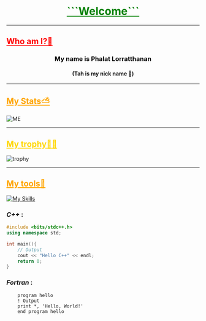 <h1 align="center" style="color:green;"><u><strong?>```Welcome```</strong></u></h1>

<hr>

<h2 style="color:red;"><u>Who am I?🤔 </u></h2>
<h3 align="center", style="color:black;"> My name is <b>Phalat Lorratthanan</b></h3>

<h4 align="center">(Tah is my nick name 🫡)</h4>

<p align="center">
<!-- <img src="https://github.com/tah-Guylian/tah-Guylian/blob/main/S__37347435.jpg?raw=true"  align="center"   height="500" /> -->
</p>


 <hr>
<h2 style="color:orange;"><u>My Stats⛅</u></h2>

![ME](https://github-readme-stats.vercel.app/api?username=MyGitHubUsername&show_icons=true")

<!-- ![License](https://img.shields.io/github/license/yourGitHubUsername/yourRepoName)
![License](https://img.shields.io/github/license/yourGitHubUsername/yourRepoName) -->

<hr>
<h2 style="color:Gold;"><u>My trophy😵‍💫</u></h2>

![trophy](https://github-profile-trophy.vercel.app/?username=yourGitHubUsername)


<hr>

<h2 style="color:orange;"><u>My tools‍💫</u></h2>

[![My Skills](https://skillicons.dev/icons?i=js,html,css,c,cpp,java,py,fortran)](https://skillicons.dev)

<h3><i>C++ </i>: </h3>

```c++
#include <bits/stdc++.h>
using namespace std;

int main(){
    // Output
    cout << "Hello C++" << endl;
    return 0;
}
```
<h3><i>Fortran </i>: </h3>

```Fortran
    program hello
    ! Output
    print *, 'Hello, World!'
    end program hello
```
